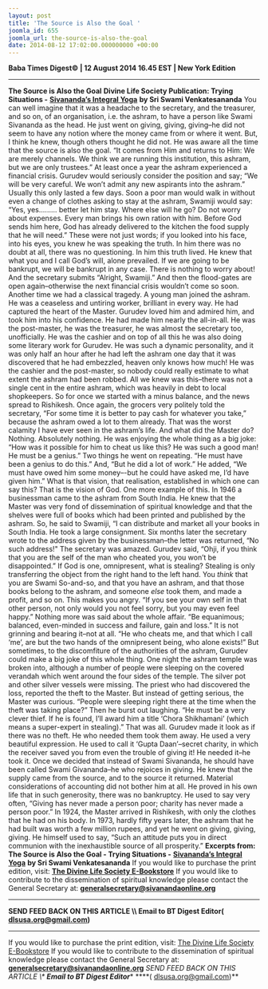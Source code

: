 ```yaml
---
layout: post
title: 'The Source is Also the Goal '
joomla_id: 655
joomla_url: the-source-is-also-the-goal
date: 2014-08-12 17:02:00.000000000 +00:00
---
```

**Baba Times Digest© | 12 August 2014 16.45 EST | New York Edition**
* * *  
 **The Source is Also the Goal**
 **Divine Life Society Publication: Trying Situations -** [**Sivananda’s Integral Yoga**](http://www.dlshq.org/download/integral.htm#_VPID_10) **by Sri Swami Venkatesananda**
You can well imagine that it was a headache to the secretary, and the treasurer, and so on, of an organisation, i.e. the ashram, to have a person like Swami Sivananda as the head. He just went on giving, giving, giving–he did not seem to have any notion where the money came from or where it went. But, I think he knew, though others thought he did not. He was aware all the time that the source is also the goal. “It comes from Him and returns to Him: We are merely channels. We think we are running this institution, this ashram, but we are only trustees.”
At least once a year the ashram experienced a financial crisis. Gurudev would seriously consider the position and say; “We will be very careful. We won’t admit any new aspirants into the ashram.” Usually this only lasted a few days. Soon a poor man would walk in without even a change of clothes asking to stay at the ashram, Swamiji would say: “Yes, yes......... better let him stay. Where else will he go? Do not worry about expenses. Every man brings his own ration with him. Before God sends him here, God has already delivered to the kitchen the food supply that he will need.”
These were not just words; if you looked into his face, into his eyes, you knew he was speaking the truth. In him there was no doubt at all, there was no questioning. In him this truth lived. He knew that what you and I call God’s will, alone prevailed. If we are going to be bankrupt, we will be bankrupt in any case. There is nothing to worry about! And the secretary submits “Alright, Swamiji.” And then the flood-gates are open again–otherwise the next financial crisis wouldn’t come so soon.
Another time we had a classical tragedy. A young man joined the ashram. He was a ceaseless and untiring worker, brilliant in every way. He had captured the heart of the Master. Gurudev loved him and admired him, and took him into his confidence. He had made him nearly the all-in-all. He was the post-master, he was the treasurer, he was almost the secretary too, unofficially. He was the cashier and on top of all this he was also doing some literary work for Gurudev. He was such a dynamic personality, and it was only half an hour after he had left the ashram one day that it was discovered that he had embezzled, heaven only knows how much! He was the cashier and the post-master, so nobody could really estimate to what extent the ashram had been robbed. All we knew was this–there was not a single cent in the entire ashram, which was heavily in debt to local shopkeepers.
So for once we started with a minus balance, and the news spread to Rishikesh. Once again, the grocers very politely told the secretary, “For some time it is better to pay cash for whatever you take,” because the ashram owed a lot to them already. That was the worst calamity I have ever seen in the ashram’s life. And what did the Master do? Nothing. Absolutely nothing. He was enjoying the whole thing as a big joke: “How was it possible for him to cheat us like this? He was such a good man! He must be a genius.” Two things he went on repeating. “He must have been a genius to do this.” And, “But he did a lot of work.” He added, “We must have owed him some money–-but he could have asked me, I’d have given him.” What is that vision, that realisation, established in which one can say this? That is the vision of God.
One more example of this. In 1946 a businessman came to the ashram from South India. He knew that the Master was very fond of dissemination of spiritual knowledge and that the shelves were full of books which had been printed and published by the ashram. So, he said to Swamiji, “I can distribute and market all your books in South India. He took a large consignment. Six months later the secretary wrote to the address given by the businessman–the letter was returned, “No such address!" The secretary was amazed. Gurudev said, “Ohji, if you think that you are the self of the man who cheated you, you won’t be disappointed.” If God is one, omnipresent, what is stealing? Stealing is only transferring the object from the right hand to the left hand. You _think_ that you are Swami So-and-so, and that you have an ashram, and that those books belong to the ashram, and someone _else_ took them, and made a profit, and so on. This makes you angry. “If you see your own self in that other person, not only would you not feel sorry, but you may even feel happy.” Nothing more was said about the whole affair.
“Be equanimous; balanced, even-minded in success and failure, gain and loss.” It is not grinning and bearing it–not at all. “He who cheats me, and that which I call ‘me’, are but the two hands of the omnipresent being, who alone exists!”
But sometimes, to the discomfiture of the authorities of the ashram, Gurudev could make a big joke of this whole thing. One night the ashram temple was broken into, although a number of people were sleeping on the covered verandah which went around the four sides of the temple. The silver pot and other silver vessels were missing. The priest who had discovered the loss, reported the theft to the Master. But instead of getting serious, the Master was curious. “People were sleeping right there at the time when the theft was taking place?” Then he burst out laughing. “He must be a very clever thief. If he is found, I’ll award him a title ‘Chora Shikhamani’ (which means a super-expert in stealing).”
That was all. Gurudev made it look as if there was no theft. He who needed them took them away. He used a very beautiful expression. He used to call it ‘Gupta Daan’–secret charity, in which the receiver saved you from even the trouble of giving it! He needed it–he took it.
Once we decided that instead of Swami Sivananda, he should have been called Swami Givananda–he who rejoices in giving. He knew that the supply came from the source, and to the source it returned. Material considerations of accounting did not bother him at all. He proved in his own life that in such generosity, there was no bankruptcy. He used to say very often, “Giving has never made a person poor; charity has never made a person poor.” In 1924, the Master arrived in Rishikesh, with only the clothes that he had on his body. In 1973, hardly fifty years later, the ashram that he had built was worth a few million rupees, and yet he went on giving, giving, giving. He himself used to say, “Such an attitude puts you in direct communion with the inexhaustible source of all prosperity.”
**Excerpts from:**
**The Source is Also the Goal - Trying Situations -** [**Sivananda’s Integral Yoga**](http://www.dlshq.org/download/integral.htm#_VPID_10) **by Sri Swami Venkatesananda**
If you would like to purchase the print edition, visit: **[The Divine Life Society E-Bookstore](http://www.dlshq.org/download/download.htm)**
If you would like to contribute to the dissemination of spiritual knowledge please contact the General Secretary at: [](mailto:%20%3Cscript%20type=%27text/javascript%27%3E%20%3C%21--%20var%20prefix%20=%20%27ma%27%20+%20%27il%27%20+%20%27to%27;%20var%20path%20=%20%27hr%27%20+%20%27ef%27%20+%20%27=%27;%20var%20addy57016%20=%20%27generalsecretary%27%20+%20%27@%27;%20addy57016%20=%20addy57016%20+%20%27sivanandaonline%27%20+%20%27.%27%20+%20%27org%27;%20document.write%28%27%3Ca%20%27%20+%20path%20+%20%27%5C%27%27%20+%20prefix%20+%20%27:%27%20+%20addy57016%20+%20%27%5C%27%3E%27%29;%20document.write%28addy57016%29;%20document.write%28%27%3C%5C/a%3E%27%29;%20//--%3E%5Cn%20%3C/script%3E%3Cscript%20type=%27text/javascript%27%3E%20%3C%21--%20document.write%28%27%3Cspan%20style=%5C%27display:%20none;%5C%27%3E%27%29;%20//--%3E%20%3C/script%3EThis%20email%20address%20is%20being%20protected%20from%20spambots.%20You%20need%20JavaScript%20enabled%20to%20view%20it.%20%3Cscript%20type=%27text/javascript%27%3E%20%3C%21--%20document.write%28%27%3C/%27%29;%20document.write%28%27span%3E%27%29;%20//--%3E%20%3C/script%3E?subject=Contribution%20to%20Dissemination%20of%20Spiritual%20Knowledge) **generalsecretary@sivanandaonline.org**
****
**SEND FEED BACK ON THIS ARTICLE \\\ Email to BT Digest Editor[](mailto:%20%3Cscript%20type=%27text/javascript%27%3E%20%3C%21--%20var%20prefix%20=%20%27ma%27%20+%20%27il%27%20+%20%27to%27;%20var%20path%20=%20%27hr%27%20+%20%27ef%27%20+%20%27=%27;%20var%20addy72654%20=%20%27dlsusa.org%27%20+%20%27@%27;%20addy72654%20=%20addy72654%20+%20%27gmail%27%20+%20%27.%27%20+%20%27com%27;%20document.write%28%27%3Ca%20%27%20+%20path%20+%20%27%5C%27%27%20+%20prefix%20+%20%27:%27%20+%20addy72654%20+%20%27%5C%27%3E%27%29;%20document.write%28addy72654%29;%20document.write%28%27%3C%5C/a%3E%27%29;%20//--%3E%5Cn%20%3C/script%3E%3Cscript%20type=%27text/javascript%27%3E%20%3C%21--%20document.write%28%27%3Cspan%20style=%5C%27display:%20none;%5C%27%3E%27%29;%20//--%3E%20%3C/script%3EThis%20email%20address%20is%20being%20protected%20from%20spambots.%20You%20need%20JavaScript%20enabled%20to%20view%20it.%20%3Cscript%20type=%27text/javascript%27%3E%20%3C%21--%20document.write%28%27%3C/%27%29;%20document.write%28%27span%3E%27%29;%20//--%3E%20%3C/script%3E?subject=DLS%20Posts)( [dlsusa.org@gmail.com](mailto:dlsusa.org@gmail.com))**
* * *
  
If you would like to purchase the print edition, visit: [The Divine Life Society E-Bookstore](http://www.dlshq.org/download/download.htm)
If you would like to contribute to the dissemination of spiritual knowledge please contact the General Secretary at: **[generalsecretary@sivanandaonline.org](mailto:generalsecretary@sivanandaonline.org)**
**SEND FEED BACK ON THIS ARTICLE \\\**  **Email to BT Digest Editor**** [](mailto:%20%3Cscript%20type=%27text/javascript%27%3E%20%3C%21--%20var%20prefix%20=%20%27ma%27%20+%20%27il%27%20+%20%27to%27;%20var%20path%20=%20%27hr%27%20+%20%27ef%27%20+%20%27=%27;%20var%20addy72654%20=%20%27dlsusa.org%27%20+%20%27@%27;%20addy72654%20=%20addy72654%20+%20%27gmail%27%20+%20%27.%27%20+%20%27com%27;%20document.write%28%27%3Ca%20%27%20+%20path%20+%20%27%5C%27%27%20+%20prefix%20+%20%27:%27%20+%20addy72654%20+%20%27%5C%27%3E%27%29;%20document.write%28addy72654%29;%20document.write%28%27%3C%5C/a%3E%27%29;%20//--%3E%5Cn%20%3C/script%3E%3Cscript%20type=%27text/javascript%27%3E%20%3C%21--%20document.write%28%27%3Cspan%20style=%5C%27display:%20none;%5C%27%3E%27%29;%20//--%3E%20%3C/script%3EThis%20email%20address%20is%20being%20protected%20from%20spambots.%20You%20need%20JavaScript%20enabled%20to%20view%20it.%20%3Cscript%20type=%27text/javascript%27%3E%20%3C%21--%20document.write%28%27%3C/%27%29;%20document.write%28%27span%3E%27%29;%20//--%3E%20%3C/script%3E?subject=DLS%20Posts)****( [dlsusa.org@gmail.com](mailto:dlsusa.org@gmail.com))**  
